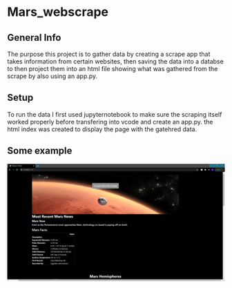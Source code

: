 # Mars_webscrape

## General Info
The purpose this project is to gather data by creating a scrape app that takes information from certain websites, then saving the data into a databse to then project them into an html file showing what was gathered from the scrape by also using an app.py.

## Setup
To run the data I first used jupyternotebook to make sure the scraping itself worked properly before transfering into vcode and create an app.py. the html index was created to display the page with the gatehred data.

## Some example
![alt text](https://github.com/jaimej929/Mars_webscrape/blob/main/Screenshots/Screenshot%20page.png)
